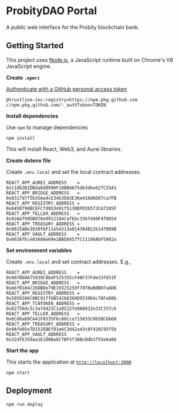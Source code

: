 # ProbityDAO Portal

A public web interface for the Probity blockchain bank.

## Getting Started

This project uses [Node.js](https://nodejs.org/en/), a JavaScript runtime built on Chrome's V8 JavaScript engine.

**Create `.npmrc`**

[Authenticate with a GitHub personal access token](https://docs.github.com/en/packages/guides/configuring-npm-for-use-with-github-packages#authenticating-with-a-personal-access-token)

```
@trustline-inc:registry=https://npm.pkg.github.com
//npm.pkg.github.com/:_authToken=TOKEN
```

**Install dependencies**

Use `npm` to manage dependencies

```
npm install
```

This will install React, Web3, and Aurei libraries.

**Create dotenv file**

Create `.env.local` and set the local contract addresses.

```
REACT_APP_AUREI_ADDRESS    = 0x118b2B1DBda8d8990F10BB46f5db3dbe62fC55A1
REACT_APP_BRIDGE_ADDRESS   = 0x8317d7f5b35Aa4cE34b3DA3E36e410d6D07ca7FB
REACT_APP_REGISTRY_ADDRESS = 0x0450790BCEFCfd953491f5130DFD3b572C67285F
REACT_APP_TELLER_ADDRESS   = 0x92Aaf99bB976e9912184CafEbc336fd40F4f9D5d
REACT_APP_TREASURY_ADDRESS = 0x9815ABe1030fbF11e54313a014384B22b14f0D9B
REACT_APP_VAULT_ADDRESS    = 0x003AfEce03608e69e1BBD8457fC11198AbF5982a
```

**Set environment variables**

Create `.env.local` and set contract addresses. E.g.,

```
REACT_APP_AUREI_ADDRESS    = 0x907060A75939C8bdF525355cF48F37Fde33f651F
REACT_APP_BRIDGE_ADDRESS   = 0xb6f0184c26DBDe79E19325259f79f8eB0B07aAD6
REACT_APP_REGISTRY_ADDRESS = 0x5056586C0BC91ff6B54268366D9539D4c78FeD0b
REACT_APP_TCNTOKEN_ADDRESS = 0x82756dc5c3a74422C1a95227e9A8832e33C337cb
REACT_APP_TELLER_ADDRESS   = 0x6C60a89CA41F8535F6c86Cce715035C0b5BC8b68
REACT_APP_TREASURY_ADDRESS = 0x9Afe05e7D152EBEf01e6C3d42a43c8f426C95f5b
REACT_APP_VAULT_ADDRESS    = 0x32dfE359aa1E100Ba8CfBF5f38BcBdb3f55e8a06
```

**Start the app**

This starts the application at [`http://localhost:3000`](http://localhost:3000)

```
npm start
```

## Deployment

```
npm run deploy
```
